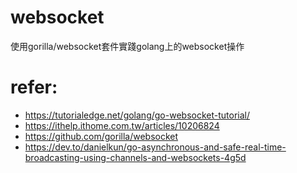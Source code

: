 # websocket
使用gorilla/websocket套件實踐golang上的websocket操作


# refer:
- https://tutorialedge.net/golang/go-websocket-tutorial/
- https://ithelp.ithome.com.tw/articles/10206824
- https://github.com/gorilla/websocket
- https://dev.to/danielkun/go-asynchronous-and-safe-real-time-broadcasting-using-channels-and-websockets-4g5d
